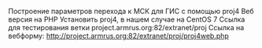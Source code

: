 Построение параметров перехода к МСК для ГИС с помощью proj4
Веб версия на PHP
Установить proj4, в нашем случае на CentOS 7
Ссылка для тестирования ветки project.armrus.org:82/extranet/proj
Ссылка на вебформу:
http://project.armrus.org:82/extranet/proj/proj4web.php
